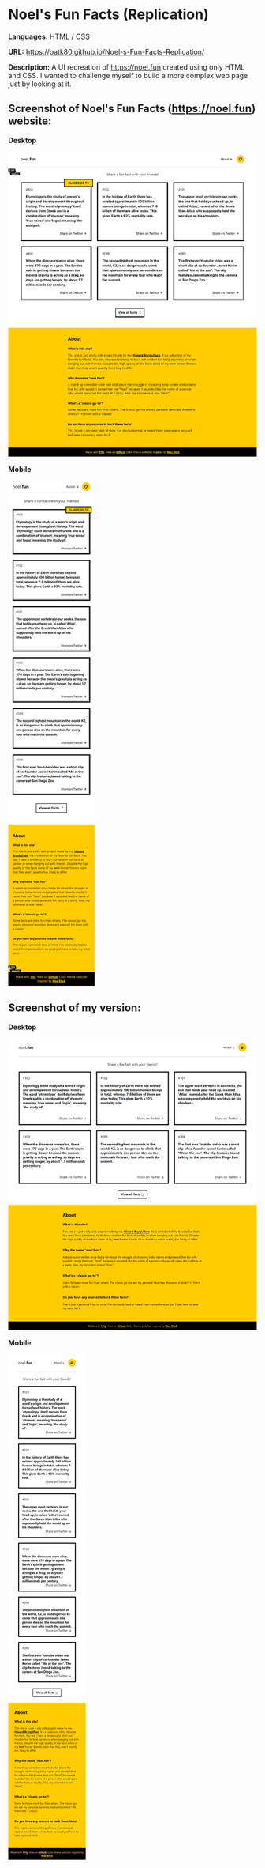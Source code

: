 # Noel's Fun Facts (Replication)
**Languages:** HTML / CSS

**URL:** https://patk80.github.io/Noel-s-Fun-Facts-Replication/

**Description:** A UI recreation of https://noel.fun created using only HTML and CSS. I wanted to challenge myself to build a more complex web page just by looking at it.

## Screenshot of Noel's Fun Facts (https://noel.fun) website:

**Desktop**

![](img/Noels-Fun-Facts-Desktop-Screenshot.png)

**Mobile**

![](img/Noels-Fun-Facts-Mobile-Screenshot-v2.png)

## Screenshot of my version:

**Desktop**

![](img/My-Page-Desktop-Screenshot.png)

**Mobile**

![](img/My-Page-Mobile-Screenshot.png)
